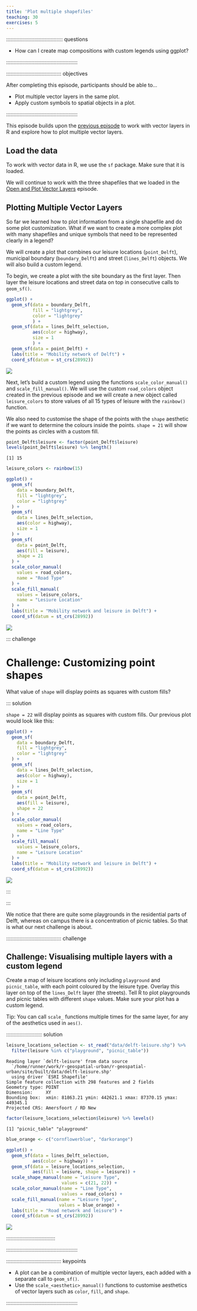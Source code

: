 ```yaml
---
title: 'Plot multiple shapefiles'
teaching: 30
exercises: 5
---
```




:::::::::::::::::::::::::::::::::::::: questions 

- How can I create map compositions with custom legends using ggplot?

::::::::::::::::::::::::::::::::::::::::::::::::

::::::::::::::::::::::::::::::::::::: objectives

After completing this episode, participants should be able to…

- Plot multiple vector layers in the same plot.
- Apply custom symbols to spatial objects in a plot.

::::::::::::::::::::::::::::::::::::::::::::::::

This episode builds upon the [previous episode](../episodes/10-explore-and-plot-by-vector-layer-attributes.Rmd) to work with vector layers in R and explore how to plot multiple vector layers.


## Load the data

To work with vector data in R, we use the `sf` package. Make sure that it is loaded.

We will continue to work with the three shapefiles that we loaded in the [Open and Plot Vector Layers](../episodes/09-open-and-plot-vector-layers.Rmd) episode.


## Plotting Multiple Vector Layers

So far we learned how to plot information from a single shapefile and do some plot customization. What if we want to create a more complex plot with many shapefiles and unique symbols that need to be represented clearly in a legend?

We will create a plot that combines our leisure locations (`point_Delft`), municipal boundary (`boundary_Delft`) and street (`lines_Delft`) objects. We will also build a custom legend.

To begin, we create a plot with the site boundary as the first layer. Then layer the leisure locations and street data on top in consecutive calls to `geom_sf()`.


```r
ggplot() + 
  geom_sf(data = boundary_Delft, 
          fill = "lightgrey", 
          color = "lightgrey"
          ) +
  geom_sf(data = lines_Delft_selection, 
          aes(color = highway), 
          size = 1
          ) +
  geom_sf(data = point_Delft) +
  labs(title = "Mobility network of Delft") +
  coord_sf(datum = st_crs(28992))
```

<img src="fig/11-plot-multiple-shape-files-rendered-plot-multiple-1.png" style="display: block; margin: auto;" />

Next, let’s build a custom legend using the functions `scale_color_manual()` and `scale_fill_manual()`. We will use the custom `road_colors` object created in the previous episode and we will create a new object called `leisure_colors` to store values of all 15 types of leisure with the `rainbow()` function. 

We also need to customise the shape of the points with the `shape` aesthetic if we want to determine the colours inside the points. `shape = 21` will show the points as circles with a custom fill.


```r
point_Delft$leisure <- factor(point_Delft$leisure)
levels(point_Delft$leisure) %>% length()
```

```{.output}
[1] 15
```

```r
leisure_colors <- rainbow(15)

ggplot() +
  geom_sf(
    data = boundary_Delft,
    fill = "lightgrey",
    color = "lightgrey"
  ) +
  geom_sf(
    data = lines_Delft_selection,
    aes(color = highway),
    size = 1
  ) +
  geom_sf(
    data = point_Delft,
    aes(fill = leisure),
    shape = 21
  ) +
  scale_color_manual(
    values = road_colors,
    name = "Road Type"
  ) +
  scale_fill_manual(
    values = leisure_colors,
    name = "Lesiure Location"
  ) +
  labs(title = "Mobility network and leisure in Delft") +
  coord_sf(datum = st_crs(28992))
```

<img src="fig/11-plot-multiple-shape-files-rendered-plot-multiple2-1.png" style="display: block; margin: auto;" />

::: challenge

# Challenge: Customizing point shapes

What value of `shape` will display points as squares with custom fills?

::: solution

`shape = 22` will display points as squares with custom fills. Our previous plot would look like this:


```r
ggplot() +
  geom_sf(
    data = boundary_Delft,
    fill = "lightgrey",
    color = "lightgrey"
  ) +
  geom_sf(
    data = lines_Delft_selection,
    aes(color = highway),
    size = 1
  ) +
  geom_sf(
    data = point_Delft,
    aes(fill = leisure),
    shape = 22
  ) +
  scale_color_manual(
    values = road_colors,
    name = "Line Type"
  ) +
  scale_fill_manual(
    values = leisure_colors,
    name = "Leisure Location"
  ) +
  labs(title = "Mobility network and leisure in Delft") +
  coord_sf(datum = st_crs(28992))
```

<img src="fig/11-plot-multiple-shape-files-rendered-plot-multiple3-1.png" style="display: block; margin: auto;" />

:::

:::

We notice that there are quite some playgrounds in the residential parts of Delft, whereas on campus there is a concentration of picnic tables. So that is what our next challenge is about.


::::::::::::::::::::::::::::::::::::: challenge 

## Challenge: Visualising multiple layers with a custom legend

Create a map of leisure locations only including `playground` and `picnic_table`, with each point coloured by the leisure type. Overlay this layer on top of the `lines_Delft` layer (the streets). Tell R to plot playgrounds and picnic tables with different `shape` values. Make sure your plot has a custom legend.

Tip: You can call `scale_` functions multiple times for the same layer, for any of the aesthetics used in `aes()`.

:::::::::::::::::::::::: solution 


```r
leisure_locations_selection <- st_read("data/delft-leisure.shp") %>% 
  filter(leisure %in% c("playground", "picnic_table"))
```

```{.output}
Reading layer `delft-leisure' from data source 
  `/home/runner/work/r-geospatial-urban/r-geospatial-urban/site/built/data/delft-leisure.shp' 
  using driver `ESRI Shapefile'
Simple feature collection with 298 features and 2 fields
Geometry type: POINT
Dimension:     XY
Bounding box:  xmin: 81863.21 ymin: 442621.1 xmax: 87370.15 ymax: 449345.1
Projected CRS: Amersfoort / RD New
```


```r
factor(leisure_locations_selection$leisure) %>% levels()
```

```{.output}
[1] "picnic_table" "playground"  
```


```r
blue_orange <- c("cornflowerblue", "darkorange")
```


```r
ggplot() + 
  geom_sf(data = lines_Delft_selection, 
          aes(color = highway)) + 
  geom_sf(data = leisure_locations_selection, 
          aes(fill = leisure, shape = leisure)) + 
  scale_shape_manual(name = "Leisure Type", 
                     values = c(21, 22)) +
  scale_color_manual(name = "Line Type", 
                     values = road_colors) + 
  scale_fill_manual(name = "Leisure Type", 
                    values = blue_orange) + 
  labs(title = "Road network and leisure") + 
  coord_sf(datum = st_crs(28992))
```

<img src="fig/11-plot-multiple-shape-files-rendered-plot-leisure-locations-1.png" style="display: block; margin: auto;" />

:::::::::::::::::::::::::::::::::

::::::::::::::::::::::::::::::::::::::::::::::::


::::::::::::::::::::::::::::::::::::: keypoints 

- A plot can be a combination of multiple vector layers, each added with a separate call to `geom_sf()`.
- Use the `scale_<aesthetic>_manual()` functions to customise aesthetics of vector layers such as `color`, `fill`, and `shape`.

::::::::::::::::::::::::::::::::::::::::::::::::

